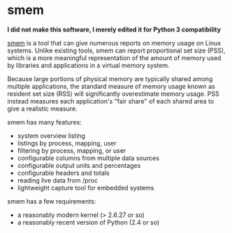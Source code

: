 # smem

**I did not make this software, I merely edited it for Python 3 compatibility**

[smem](http://www.selenic.com/smem/) is a tool that can give numerous reports on memory usage on Linux systems. Unlike existing tools, smem can report proportional set size (PSS), which is a more meaningful representation of the amount of memory used by libraries and applications in a virtual memory system.  
  
Because large portions of physical memory are typically shared among multiple applications, the standard measure of memory usage known as resident set size (RSS) will significantly overestimate memory usage. PSS instead measures each application's "fair share" of each shared area to give a realistic measure.  
  
smem has many features:  
  
 * system overview listing
 * listings by process, mapping, user
 * filtering by process, mapping, or user
 * configurable columns from multiple data sources
 * configurable output units and percentages
 * configurable headers and totals
 * reading live data from /proc
 * lightweight capture tool for embedded systems

smem has a few requirements:  
  
 * a reasonably modern kernel (> 2.6.27 or so)
 * a reasonably recent version of Python (2.4 or so)
